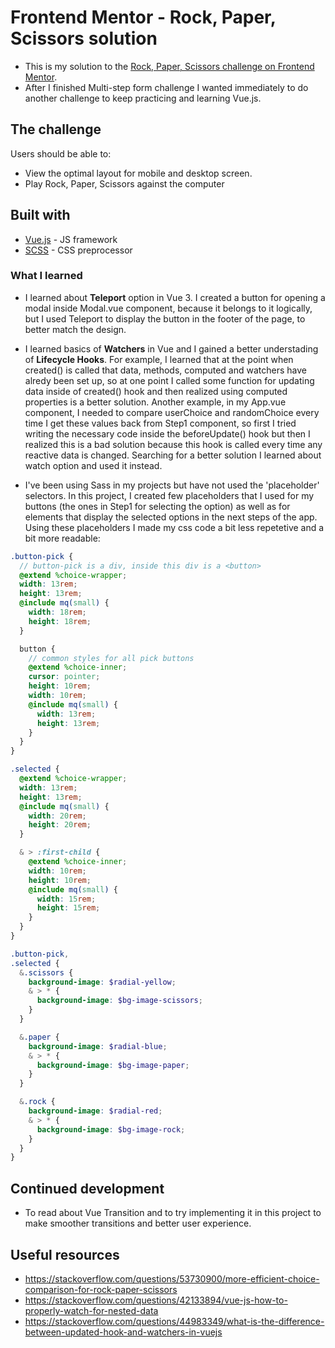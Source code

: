 # Frontend Mentor - Rock, Paper, Scissors solution

- This is my solution to the [Rock, Paper, Scissors challenge on Frontend Mentor](https://www.frontendmentor.io/challenges/rock-paper-scissors-game-pTgwgvgH).
- After I finished Multi-step form challenge I wanted immediately to do another challenge to keep practicing and learning Vue.js.

## The challenge

Users should be able to:

- View the optimal layout for mobile and desktop screen.
- Play Rock, Paper, Scissors against the computer

## Built with

- [Vue.js](https://vuejs.org/) - JS framework
- [SCSS](https://sass-lang.com/) - CSS preprocessor

### What I learned

- I learned about **Teleport** option in Vue 3. I created a button for opening a modal inside Modal.vue component, because it belongs to it logically, but I used Teleport to display the button in the footer of the page, to better match the design.

- I learned basics of **Watchers** in Vue and I gained a better understading of **Lifecycle Hooks**. For example, I learned that at the point when created() is called that data, methods, computed and watchers have alredy been set up, so at one point I called some function for updating data inside of created() hook and then realized using computed properties is a better solution. Another example, in my App.vue component, I needed to compare userChoice and randomChoice every time I get these values back from Step1 component, so first I tried writing the necessary code inside the beforeUpdate() hook but then I realized this is a bad solution because this hook is called every time any reactive data is changed. Searching for a better solution I learned about watch option and used it instead.

- I've been using Sass in my projects but have not used the 'placeholder' selectors. In this project, I created few placeholders that I used for my buttons (the ones in Step1 for selecting the option) as well as for elements that display the selected options in the next steps of the app. Using these placeholders I made my css code a bit less repetetive and a bit more readable:

```scss
.button-pick {
  // button-pick is a div, inside this div is a <button>
  @extend %choice-wrapper;
  width: 13rem;
  height: 13rem;
  @include mq(small) {
    width: 18rem;
    height: 18rem;
  }

  button {
    // common styles for all pick buttons
    @extend %choice-inner;
    cursor: pointer;
    height: 10rem;
    width: 10rem;
    @include mq(small) {
      width: 13rem;
      height: 13rem;
    }
  }
}

.selected {
  @extend %choice-wrapper;
  width: 13rem;
  height: 13rem;
  @include mq(small) {
    width: 20rem;
    height: 20rem;
  }

  & > :first-child {
    @extend %choice-inner;
    width: 10rem;
    height: 10rem;
    @include mq(small) {
      width: 15rem;
      height: 15rem;
    }
  }
}

.button-pick,
.selected {
  &.scissors {
    background-image: $radial-yellow;
    & > * {
      background-image: $bg-image-scissors;
    }
  }

  &.paper {
    background-image: $radial-blue;
    & > * {
      background-image: $bg-image-paper;
    }
  }

  &.rock {
    background-image: $radial-red;
    & > * {
      background-image: $bg-image-rock;
    }
  }
}
```

## Continued development

- To read about Vue Transition and to try implementing it in this project to make smoother transitions and better user experience.

## Useful resources

- https://stackoverflow.com/questions/53730900/more-efficient-choice-comparison-for-rock-paper-scissors
- https://stackoverflow.com/questions/42133894/vue-js-how-to-properly-watch-for-nested-data
- https://stackoverflow.com/questions/44983349/what-is-the-difference-between-updated-hook-and-watchers-in-vuejs
